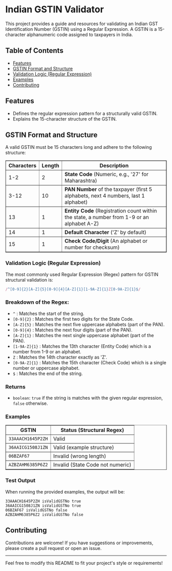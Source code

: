 # Indian GSTIN Validator

This project provides a guide and resources for validating an Indian GST Identification Number (GSTIN) using a Regular Expression. A GSTIN is a 15-character alphanumeric code assigned to taxpayers in India.

## Table of Contents

- [Features](#features)
- [GSTIN Format and Structure](#gstin-format-and-Structure)
- [Validation Logic (Regular Expression)](#validation-logic)
- [Examples](#examples)
- [Contributing](#contributing)

## Features

- Defines the regular expression pattern for a structurally valid GSTIN.
- Explains the 15-character structure of the GSTIN.

## GSTIN Format and Structure

A valid GSTIN must be 15 characters long and adhere to the following structure:
<table border="1">
    <thead>
        <tr>
            <th>Characters</th>
            <th>Length</th>
            <th>Description</th>
        </tr>
    </thead>
    <tbody>
        <tr>
            <td>1-2</td>
            <td>2</td>
            <td><strong>State Code</strong> (Numeric, e.g., '27' for Maharashtra)</td>
        </tr>
        <tr>
            <td>3-12</td>
            <td>10</td>
            <td><strong>PAN Number</strong> of the taxpayer (first 5 alphabets, next 4 numbers, last 1 alphabet)</td>
        </tr>
        <tr>
            <td>13</td>
            <td>1</td>
            <td><strong>Entity Code</strong> (Registration count within the state, a number from 1-9 or an alphabet A-Z)</td>
        </tr>
        <tr>
            <td>14</td>
            <td>1</td>
            <td><strong>Default Character</strong> ('Z' by default)</td>
        </tr>
        <tr>
            <td>15</td>
            <td>1</td>
            <td><strong>Check Code/Digit</strong> (An alphabet or number for checksum)</td>
        </tr>
    </tbody>
</table>

### Validation Logic (Regular Expression)

The most commonly used Regular Expression (Regex) pattern for GSTIN structural validation is:


```javascript
/^[0-9]{2}[A-Z]{5}[0-9]{4}[A-Z]{1}[1-9A-Z]{1}Z[0-9A-Z]{1}$/
```

### Breakdown of the Regex:

- `^` : Matches the start of the string.
- `[0-9]{2}` : Matches the first two digits for the State Code.
- `[A-Z]{5}` : Matches the next five uppercase alphabets (part of the PAN).
- `[0-9]{4}` : Matches the next four digits (part of the PAN).
- `[A-Z]{1}` : Matches the next single uppercase alphabet (part of the PAN).
- `[1-9A-Z]{1}` : Matches the 13th character (Entity Code) which is a number from 1-9 or an alphabet.
- `Z` : Matches the 14th character exactly as 'Z'.
- `[0-9A-Z]{1}` : Matches the 15th character (Check Code) which is a single number or uppercase alphabet.
- `$` : Matches the end of the string.

### Returns

- `boolean`: `true` if the string is matches with the given regular expression, `false` otherwise.

### Examples

<table border="1">
    <thead>
        <tr>
            <th>GSTIN</th>
            <th>Status (Structural Regex)</th>
        </tr>
    </thead>
    <tbody>
        <tr>
            <td><code>33AAACH1645P2ZH</code></td>
            <td>Valid</td>
        </tr>
        <tr>
            <td><code>36AAICG1508J1ZN</code></td>
            <td>Valid (example structure)</td>
        </tr>
        <tr>
            <td><code>06BZAF67</code></td>
            <td>Invalid (wrong length)</td>
        </tr>
        <tr>
            <td><code>AZBZAHM6385P6Z2</code></td>
            <td>Invalid (State Code not numeric)</td>
        </tr>
    </tbody>
</table>


### Test Output

When running the provided examples, the output will be:

```
33AAACH1645P2ZH isValidGSTNo true
36AAICG1508J1ZN isValidGSTNo true
06BZAF67 isValidGSTNo false
AZBZAHM6385P6Z2 isValidGSTNo false
```

## Contributing

Contributions are welcome! If you have suggestions or improvements, please create a pull request or open an issue.

---

Feel free to modify this README to fit your project's style or requirements!
